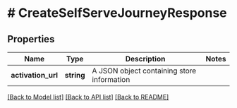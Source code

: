 # # CreateSelfServeJourneyResponse

## Properties

Name | Type | Description | Notes
------------ | ------------- | ------------- | -------------
**activation_url** | **string** | A JSON object containing store information |

[[Back to Model list]](../../README.md#models) [[Back to API list]](../../README.md#endpoints) [[Back to README]](../../README.md)
